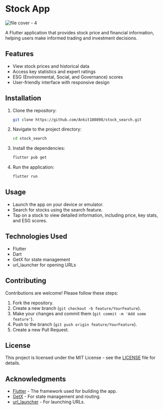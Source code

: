 # Stock App

![file cover - 4](https://github.com/user-attachments/assets/3806f5ef-fe23-4282-b0cc-a1b6fb82b547)

A Flutter application that provides stock price and financial information, helping users make informed trading and investment decisions.

## Features

- View stock prices and historical data
- Access key statistics and expert ratings
- ESG (Environmental, Social, and Governance) scores
- User-friendly interface with responsive design

## Installation

1. Clone the repository:

   ```bash
   git clone https://github.com/Ankit180898/stock_search.git
   ```

2. Navigate to the project directory:

   ```bash
   cd stock_search
   ```

3. Install the dependencies:

   ```bash
   flutter pub get
   ```

4. Run the application:

   ```bash
   flutter run
   ```

## Usage

- Launch the app on your device or emulator.
- Search for stocks using the search feature.
- Tap on a stock to view detailed information, including price, key stats, and ESG scores.

## Technologies Used

- Flutter
- Dart
- GetX for state management
- url_launcher for opening URLs

## Contributing

Contributions are welcome! Please follow these steps:

1. Fork the repository.
2. Create a new branch (`git checkout -b feature/YourFeature`).
3. Make your changes and commit them (`git commit -m 'Add some feature'`).
4. Push to the branch (`git push origin feature/YourFeature`).
5. Create a new Pull Request.

## License

This project is licensed under the MIT License - see the [LICENSE](LICENSE) file for details.

## Acknowledgments

- [Flutter](https://flutter.dev) - The framework used for building the app.
- [GetX](https://pub.dev/packages/get) - For state management and routing.
- [url_launcher](https://pub.dev/packages/url_launcher) - For launching URLs.
